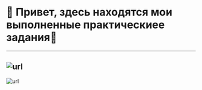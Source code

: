 # 🐒 Привет, здесь находятся мои выполненные практическиее задания🐒 
---
![url](https://avatars.mds.yandex.net/i?id=f2bee78182106e77a1fb7f06821541c5b9b65b78-4571539-images-thumbs&n=13)
---
![url](https://yandex-images.clstorage.net/9uvbo9336/e44b85QMz/H8qfzOaPQ-gY2b0rj7GOYCpt5nQBuGrh3a-ZWC50jK7qQt3YwPpIR2FLxFtJ_AUd8NRldNO1GQPMIzTlq6V7WxOH_5HXgk-NcayhVraBkkQ6EMoBIbl2kJWDxTVjIZCjmnuAnXlaxNfg6j3P-Wn1sNmdCC2SjWle1bqsoL-AagdzKiv87sPWnJwNRPsjcXp0Khg64P3ZbsC9O6h519VB60uiTW3lwhSzPCK9J83xcQRtHZCdbiBhTumOTQB_GBrrh9qzGH5bukQ04aRDgyHy_J40dlwhYR6sARNAlc89TWsTUtE53bYk16jCudN1bd1MJQnQcQIkldLdUkW0I3jmWz-2s6iie-7IbB3Au0f5MjgakIIkUeV-APkvWBnjAcHzO2pNjV2ycIM4OuXbeTWRoNkpiHGuBAESQVINODd8grsntseAPlcujBzlOMvvkX7MuqjKQJFVYuzxNwwhT_39a5-C-cHtEtRzONI1k9lV5RwRcZAtHiA5UsXSHUiv5PrXc8rTCLIbOmAEaZDDC2EqvAIwzow9vbKQJUO8PSsR8Q8HTi1hIaKc_wwCjR_FxR1crbXk5dK8jR61ztU4YwQeW1sqx1j-e6KIlH28J3exBmTe2BZo1aVq4GWrFClzrUlXL75N1Qm-4GNksk1XmdHJAF2VDFnCfP1yFRJpwPOUfrtzKsOUevuGMJAVJANn0XJA3qS-QE2xNnA5p6Axfw1dhzOyXdUhfuCToI6Zn3Vl4cAVTfiBQmDt2sXehfB7EF6ry0o_pG5bBmwUkejzw9GeMPLQygClIUZIEbvstSMR4cMrXnG12S4M8yCaFV_BOelAhZW0aQK4zcLpDrWo_4wmg4faOzQqr-7sINEk18Oh4sCGQJ5ATa0a8GGHKEl_DQlvh04FZQ0e3HsIBjVnmbVx4CGVePEWVF0yRQbVtFP07ks3tqcESudufETV6IMvqYJQngTaiPWBQlSRG5gZO91g)
